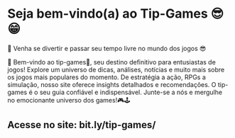 # Seja bem-vindo(a) ao Tip-Games 😎​😁
📍  Venha se divertir e passar seu tempo livre no mundo dos jogos 😎  


💨 Bem-vindo ao tip-games🤩, seu destino definitivo para entusiastas de jogos! Explore um universo de dicas, análises, notícias e muito mais sobre os jogos mais populares do momento.
De estratégia a ação, RPGs a simulação, nosso site oferece insights detalhados e recomendações. O tip-games é o seu guia confiável e indispensável. Junte-se a nós e mergulhe no emocionante universo dos games!🎮​🕹️​

## Acesse no site: bit.ly/tip-games/